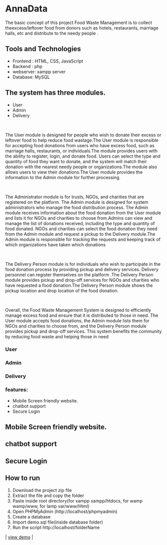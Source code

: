 # AnnaData
<p>  The basic concept of this project  Food Waste Management is to collect theexcess/leftover food from donors such as hotels, restaurants, marriage halls, etc and distribute to  the  needy people .</p>
<h2>Tools and Technologies</h2> 
<ul>
 <li>Frontend : HTML, CSS,  JavaScript</li>
 <li>Backend  : php</li>
 <li>webserver: xampp server</li>
 <li>Database: MySQL </li>
</ul>

 <h2>The system has three modules. </h2>
    <ul><li>User</li>
    <li>Admin</li>
    <li>Delivery</li></ul>
   <br>
    <p>The User module is designed for people who wish to donate their excess or leftover food to help reduce food wastage.The User module is responsible for accepting food donations from users who have excess food, such as marriage halls, restaurants, or individuals.The module provides users with the ability to register, login, and donate food. Users can select the type and quantity of food they want to donate, and the system will match their donation with the nearest needy people or organizations.The module also allows users to view their donations.The User module provides the information to the Admin module for further processing.
   </p><br>
   <p>
      The Administrator module is for trusts, NGOs, and charities that are registered on the platform. The Admin module is designed for system administrators who manage the food distribution process. The Admin module receives information about the food donation from the User module and lists it for NGOs and charities to choose from.Admins can view and manage the list of donations received, including the type and quantity of food donated. NGOs and charities can select the food donation they need from the Admin module and request a pickup to the Delivery module.The Admin module is responsible for tracking the requests and keeping track of which organizations have taken which donations
   </p><br>
    <p>The Delivery Person module is for individuals who wish to participate in the food donation process by providing pickup and delivery services. Delivery personnel can register themselves on the platform .The Delivery Person module provides pickup and drop-off services for NGOs and charities who have requested a food donation.The Delivery Person module shows the pickup location and drop location of the food donation.
    </p><br>
    <p>Overall, the Food Waste Management System is designed to efficiently manage excess food and ensure that it is distributed to those in need. The User module accepts food donations, the Admin module lists them for NGOs and charities to choose from, and the Delivery Person module provides pickup and drop-off services. This system benefits the community by reducing food waste and helping those in need
    </p>
    <h3>User </h3>
    <h3>Admin </h3>
     <h3>Delivery </h3>
    <h3>features:</h3>
    <ul><li>Mobile Screen friendly website.</li>
      <li>chatbot support</li>
      <li>Secure Login</li>
      </ul>
      <h2>Mobile Screen friendly website.</h2>
      <h2>chatbot support</h2>
      <h2>Secure Login</h2>
      <h2>How to run</h2>
      <ol>
       <li>Download the project zip file</li>
       <li> Extract the file and copy the folder</li>
       <li>Paste inside root directory(for xampp xampp/htdocs, for wamp wamp/www, for lamp var/www/Html)</li>
       <li> Open PHPMyAdmin (http://localhost/phpmyadmin)</li>
       <li> Create a database</li>
       <li>Import demo.sql file(inside database folder)</li>
       <li> Run the script http://localhost/folderName </li> </ol>

|
<a href="https://github.com/SaurabhKumbhar011/AnnaData/home.html" > view demo</a>
|

